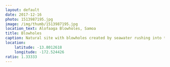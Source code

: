 ```yaml
---
layout: default
date: 2017-12-16
photo: 1513987195.jpg
image: /img/thumb/1513987195.jpg
location_text: Alofaaga Blowholes, Samoa
title: Blowholes
caption: Natural site with blowholes created by seawater rushing into tubes & shooting out of the lava rocks. Sadly I couln't take a proper picture where we could see the water pumping out!
location:
    latitude: -13.8012618
    longitude: -172.524426
ratio: 1.33333
---
```

